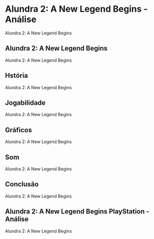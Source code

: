---
---

# Alundra 2: A New Legend Begins - Análise

Alundra 2: A New Legend Begins

## Alundra 2: A New Legend Begins

Alundra 2: A New Legend Begins

## Hstória

Alundra 2: A New Legend Begins

## Jogabilidade

Alundra 2: A New Legend Begins

## Gráficos

Alundra 2: A New Legend Begins

## Som

Alundra 2: A New Legend Begins

## Conclusão

Alundra 2: A New Legend Begins

## Alundra 2: A New Legend Begins PlayStation - Análise

Alundra 2: A New Legend Begins
